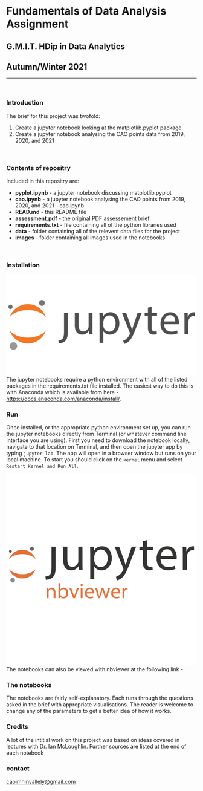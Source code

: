 # Fundamentals of Data Analysis Assignment

## G.M.I.T. HDip in Data Analytics

## Autumn/Winter 2021
---

<br>

### Introduction
The brief for this project was twofold:
1. Create a jupyter notebook looking at the matplotlib.pyplot package
2. Create a jupyter notebook analysing the CAO points data from 2019, 2020, and 2021
<br>

### Contents of repositry
Included in this repositry are:
- **pyplot.ipynb** - a jupyter notebook discussing matplotlib.pyplot
- **cao.ipynb** - a jupyter notebook analysing the CAO points from 2019, 2020, and 2021 - cao.ipynb
- **READ.md** - this README file
- **assessment.pdf** - the original PDF assessement brief
- **requirements.txt** - file containing all of the python libraries used
- **data** - folder containing all of the relevent data files for the project
- **images** - folder containing all images used in the notebooks
<br>

### Installation
![jupyter_logo](Images/jupyter_logo.png)
The jupyter notebooks require a python environment with all of the listed packages in the requirements.txt file installed. The easiest way to do this is with Anaconda which is available from here - https://docs.anaconda.com/anaconda/install/.
<br>

### Run
Once installed, or the appropriate python environment set up, you can run the jupyter notebooks directly from Terminal (or whatever command line interface you are using). First you need to download the notebook locally, navigate to that location on Terminal, and then open the jupyter app by typing `jupyter lab`. The app will open in a browser window but runs on your local machine. To start you should click on the `kernel` menu and select `Restart Kernel and Run All`.  

![nbviewer_logo](Images/jupyter_nbviewer_logo.png)
The notebooks can also be viewed with nbviewer at the following link - 
<br>

### The notebooks
The notebooks are fairly self-explanatory. Each runs through the questions asked in the brief with appropriate visualisations. The reader is welcome to change any of the parameters to get a better idea of how it works.
<br>

### Credits
A lot of the intitial work on this project was based on ideas covered in lectures with Dr. Ian McLoughlin. Further sources are listed at the end of each notebook
<br>

### contact
caoimhinvallely@gmail.com